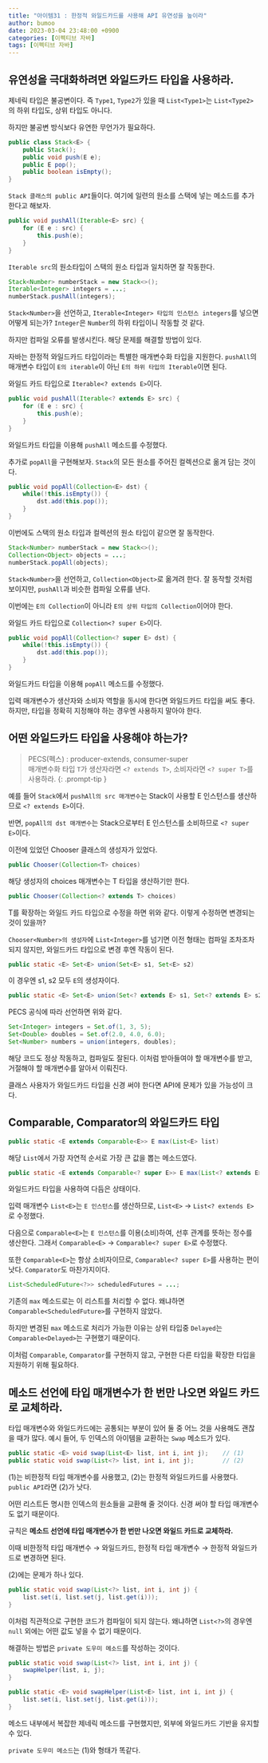 ```yaml
---
title: "아이템31 : 한정적 와일드카드를 사용해 API 유연성을 높이라"
author: bumoo
date: 2023-03-04 23:48:00 +0900
categories: [이펙티브 자바]
tags: [이펙티브 자바]
---
```


## 유연성을 극대화하려면 와일드카드 타입을 사용하라.

제네릭 타입은 불공변이다. 즉 `Type1`, `Type2`가 있을 때 `List<Type1>`는 `List<Type2>`의 하위 타입도, 상위 타입도 아니다.

하지만 불공변 방식보다 유연한 무언가가 필요하다.

```java
public class Stack<E> {
    public Stack();
    public void push(E e);
    public E pop();
    public boolean isEmpty();
}
```
`Stack 클래스의 public API`들이다. 여기에 일련의 원소를 스택에 넣는 메소드를 추가한다고 해보자.

```java
public void pushAll(Iterable<E> src) {
    for (E e : src) {
        this.push(e);
    }
}
```
`Iterable src`의 원소타입이 스택의 원소 타입과 일치하면 잘 작동한다.


```java
Stack<Number> numberStack = new Stack<>();
Iterable<Integer> integers = ...;
numberStack.pushAll(integers);
```

`Stack<Number>`을 선언하고, `Iterable<Integer> 타입의 인스턴스 integers`를 넣으면 어떻게 되는가?
`Integer`은 `Number`의 하위 타입이니 작동할 것 같다.

하지만 컴파일 오류를 발생시킨다. 해당 문제를 해결할 방법이 있다.

자바는 한정적 와일드카드 타입이라는 특별한 매개변수화 타입을 지원한다.
`pushAll`의 매개변수 타입이 `E의 iterable`이 아닌 `E의 하위 타입의 Iterable`이면 된다.

와일드 카드 타입으로 `Iterable<? extends E>`이다.

```java
public void pushAll(Iterable<? extends E> src) {
    for (E e : src) {
        this.push(e);
    }
}
```
와일드카드 타입을 이용해 `pushAll` 메소드를 수정했다.

추가로 `popAll`을 구현해보자. `Stack`의 모든 원소를 주어진 컬렉션으로 옮겨 담는 것이다.

```java
public void popAll(Collection<E> dst) {
    while(!this.isEmpty()) {
        dst.add(this.pop());
    }
}
```
이번에도 스택의 원소 타입과 컬렉션의 원소 타입이 같으면 잘 동작한다.

```java
Stack<Number> numberStack = new Stack<>();
Collection<Object> objects = ...;
numberStack.popAll(objects);
```

`Stack<Number>`을 선언하고, `Collection<Object>`로 옮겨려 한다. 잘 동작할 것처럼 보이지만, `pushAll`과 비슷한 컴파일 오류를 낸다.

이번에는 `E의 Collection`이 아니라 `E의 상위 타입의 Collection`이어야 한다.

와일드 카드 타입으로 `Collection<? super E>`이다.

```java
public void popAll(Collection<? super E> dst) {
    while(!this.isEmpty()) {
        dst.add(this.pop());
    }
}
```
와일드카드 타입을 이용해 `popAll` 메소드를 수정했다.

입력 매개변수가 생산자와 소비자 역할을 동시에 한다면 와일드카드 타입을 써도 좋다.
하지만, 타입을 정확히 지정해야 하는 경우엔 사용하지 말아야 한다.

## 어떤 와일드카드 타입을 사용해야 하는가?

> PECS(펙스) : producer-extends, consumer-super<br>
> 매개변수화 타입 `T`가 생산자라면 `<? extends T>`, 소비자라면 `<? super T>`를 사용하라.
{: .prompt-tip }

예를 들어 `Stack`에서 `pushAll의 src 매개변수`는 Stack이 사용할 E 인스턴스를 생산하므로 `<? extends E>`이다.

반면, `popAll의 dst 매개변수`는 Stack으로부터 E 인스턴스를 소비하므로 `<? super E>`이다.

이전에 있었던 Chooser 클래스의 생성자가 있었다.
```java
public Chooser(Collection<T> choices)
```

해당 생성자의 choices 매개변수는 T 타입을 생산하기만 한다. 

```java
public Chooser(Collection<? extends T> choices)
```

T를 확장하는 와일드 카드 타입으로 수정을 하면 위와 같다. 이렇게 수정하면 변경되는 것이 있을까?

`Chooser<Number>의 생성자`에 `List<Integer>`를 넘기면 이전 형태는 컴파일 조차조차 되지 않지만, 와일드카드 타입으로 변경 후엔 작동이 된다.

```java
public static <E> Set<E> union(Set<E> s1, Set<E> s2)
```
이 경우엔 s1, s2 모두 `E`의 생성자이다.

```java
public static <E> Set<E> union(Set<? extends E> s1, Set<? extends E> s2)
```

PECS 공식에 따라 선언하면 위와 같다.

```java
Set<Integer> integers = Set.of(1, 3, 5);
Set<Double> doubles = Set.of(2.0, 4.0, 6.0);
Set<Number> numbers = union(integers, doubles);
```
해당 코드도 정상 작동하고, 컴파일도 잘된다.
이처럼 받아들여야 할 매개변수를 받고, 거절해야 할 매개변수를 알아서 이뤄진다.

클래스 사용자가 와일드카드 타입을 신경 써야 한다면 API에 문제가 있을 가능성이 크다.

## Comparable, Comparator의 와일드카드 타입

```java
public static <E extends Comparable<E>> E max(List<E> list)
```

해당 `List`에서 가장 자연적 순서로 가장 큰 값을 뽑는 메소드였다.

```java
public static <E extends Comparable<? super E>> E max(List<? extends E> list)
```
와일드카드 타입을 사용하여 다듬은 상태이다.

입력 매개변수 `List<E>`는 `E 인스턴스`를 생산하므로, `List<E>` → `List<? extends E>`로 수정했다.

다음으로 `Comparable<E>`는 `E 인스턴스`를 이용(소비)하여, 선후 관계를 뜻하는 정수를 생산한다. 그래서 `Comparable<E>` → `Comparable<? super E>`로 수정했다.

또한 `Comparable<E>`는 항상 소비자이므로, `Comparable<? super E>`를 사용하는 편이 낫다. `Comparator`도 마찬가지이다.

```java
List<ScheduledFuture<?>> scheduledFutures = ...;
```

기존의 `max` 메소드로는 이 리스트를 처리할 수 없다. 왜냐하면 `Comparable<ScheduledFuture>`를 구현하지 않았다.

하지만 변경된 `max` 메소드로 처리가 가능한 이유는 상위 타입중 `Delayed`는 `Comparable<Delayed>`는 구현했기 때문이다.

이처럼 `Comparable`, `Comparator`를 구현하지 않고, 구현한 다른 타입을 확장한 타입을 지원하기 위해 필요하다.


## 메소드 선언에 타입 매개변수가 한 번만 나오면 와일드 카드로 교체하라.

타입 매개변수와 와일드카드에는 공통되는 부분이 있어 둘 중 어느 것을 사용해도 괜찮을 때가 많다.
예시 들어, 두 인덱스의 아이템을 교환하는 `Swap` 메소드가 있다.
```java
public static <E> void swap(List<E> list, int i, int j);    // (1)
public static void swap(List<?> list, int i, int j);        // (2)
```

(1)는 비한정적 타입 매개변수를 사용했고, (2)는 한정적 와일드카드를 사용했다.
`public API`라면 (2)가 낫다. 

어떤 리스트든 명시한 인덱스의 원소들을 교환해 줄 것이다. 신경 써야 할 타입 매개변수도 없기 때문이다.

규칙은 **메소드 선언에 타입 매개변수가 한 번만 나오면 와일드 카드로 교체하라.**

이때 비한정적 타입 매개변수 → 와일드카드, 한정적 타입 매개변수 → 한정적 와일드카드로 변경하면 된다.

(2)에는 문제가 하나 있다.

```java
public static void swap(List<?> list, int i, int j) {
    list.set(i, list.set(j, list.get(i)));
}
```
이처럼 직관적으로 구현한 코드가 컴파일이 되지 않는다. 왜냐하면 `List<?>`의 경우엔 `null` 외에는 어떤 값도 넣을 수 없기 때문이다.

해결하는 방법은 `private 도우미 메소드`를 작성하는 것이다.

```java
public static void swap(List<?> list, int i, int j) {
    swapHelper(list, i, j);
}

public static <E> void swapHelper(List<E> list, int i, int j) {
    list.set(i, list.set(j, list.get(i)));
}
```

메소드 내부에서 복잡한 제네릭 메소드를 구현했지만, 외부에 와일드카드 기반을 유지할 수 있다.

`private 도우미 메소드`는 (1)와 형태가 똑같다.
